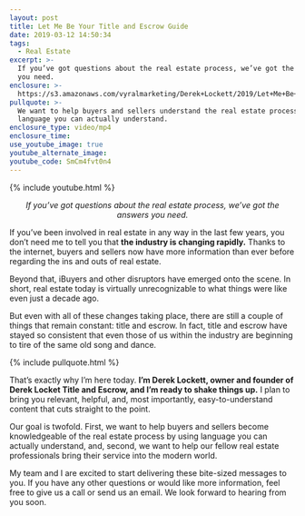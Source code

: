 ```yaml
---
layout: post
title: Let Me Be Your Title and Escrow Guide
date: 2019-03-12 14:50:34
tags:
  - Real Estate
excerpt: >-
  If you’ve got questions about the real estate process, we’ve got the answers
  you need.
enclosure: >-
  https://s3.amazonaws.com/vyralmarketing/Derek+Lockett/2019/Let+Me+Be+Your+Title+and+Escrow+Guide.mp4
pullquote: >-
  We want to help buyers and sellers understand the real estate process using
  language you can actually understand.
enclosure_type: video/mp4
enclosure_time:
use_youtube_image: true
youtube_alternate_image:
youtube_code: SmCm4fvt0n4
---
```


{% include youtube.html %}

<p style="text-align: center;"><em>If you’ve got questions about the real estate process, we’ve got the answers you need.</em></p>

If you’ve been involved in real estate in any way in the last few years, you don’t need me to tell you that **the industry is changing rapidly.** Thanks to the internet, buyers and sellers now have more information than ever before regarding the ins and outs of real estate.&nbsp;

Beyond that, iBuyers and other disruptors have emerged onto the scene. In short, real estate today is virtually unrecognizable to what things were like even just a decade ago.&nbsp;

But even with all of these changes taking place, there are still a couple of things that remain constant: title and escrow. In fact, title and escrow have stayed so consistent that even those of us within the industry are beginning to tire of the same old song and dance.

{% include pullquote.html %}

That’s exactly why I’m here today. **I’m Derek Lockett, owner and founder of Derek Locket Title and Escrow, and I’m ready to shake things up.** I plan to bring you relevant, helpful, and, most importantly, easy-to-understand content that cuts straight to the point.&nbsp;

Our goal is twofold. First, we want to help buyers and sellers become knowledgeable of the real estate process by using language you can actually understand, and, second, we want to help our fellow real estate professionals bring their service into the modern world.&nbsp;

My team and I are excited to start delivering these bite-sized messages to you. If you have any other questions or would like more information, feel free to give us a call or send us an email. We look forward to hearing from you soon.